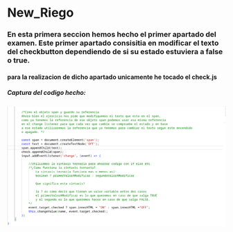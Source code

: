 # New_Riego


### En esta primera seccion hemos hecho el primer apartado del examen. Este primer apartado consisitia en modificar el texto del checkbutton dependiendo de si su estado estuviera a false o true.

#### para la realizacion de dicho apartado unicamente he tocado el check.js

##### Captura del codigo hecho: 


![alt text](image.png)


